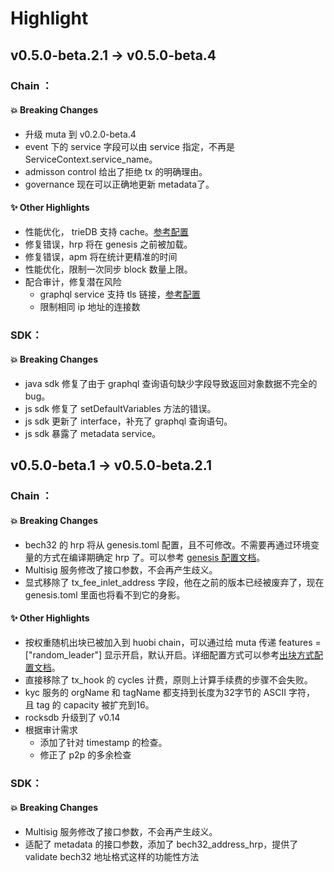 # Highlight


## v0.5.0-beta.2.1 -> v0.5.0-beta.4
### Chain ：
#### 💥 Breaking Changes
* 升级 muta 到 v0.2.0-beta.4
* event 下的 service 字段可以由 service 指定，不再是 ServiceContext.service_name。
* admisson control 给出了拒绝 tx 的明确理由。
* governance 现在可以正确地更新 metadata了。

#### ✨ Other Highlights
* 性能优化， trieDB 支持 cache。[参考配置](https://github.com/nervosnetwork/muta-docs/blame/v0.2.0-beta.4/docs/setup/node-config.md#L45)
* 修复错误，hrp 将在 genesis 之前被加载。
* 修复错误，apm 将在统计更精准的时间
* 性能优化，限制一次同步 block 数量上限。
* 配合审计，修复潜在风险
    - graphql service 支持 tls 链接，[参考配置](https://github.com/nervosnetwork/muta-docs/blame/v0.2.0-beta.4/docs/setup/node-config.md#L86)
    - 限制相同 ip 地址的连接数

### SDK：
#### 💥 Breaking Changes
* java sdk 修复了由于 graphql 查询语句缺少字段导致返回对象数据不完全的bug。
* js sdk 修复了 setDefaultVariables 方法的错误。
* js sdk 更新了 interface，补充了 graphql 查询语句。
* js sdk 暴露了 metadata service。


## v0.5.0-beta.1 -> v0.5.0-beta.2.1
### Chain ：
#### 💥 Breaking Changes
* bech32 的 hrp 将从 genesis.toml 配置，且不可修改。不需要再通过环境变量的方式在编译期确定 hrp 了。可以参考 [genesis 配置文档](/config#创世块)。
* Multisig 服务修改了接口参数，不会再产生歧义。
* 显式移除了 tx_fee_inlet_address 字段，他在之前的版本已经被废弃了，现在 genesis.toml 里面也将看不到它的身影。


#### ✨ Other Highlights
* 按权重随机出块已被加入到 huobi chain，可以通过给 muta 传递 features = ["random_leader"] 显示开启，默认开启。详细配置方式可以参考[出块方式配置文档](/config#出块方式配置)。
* 直接移除了 tx_hook 的 cycles 计费，原则上计算手续费的步骤不会失败。
* kyc 服务的 orgName 和 tagName 都支持到长度为32字节的 ASCII 字符， 且 tag 的 capacity 被扩充到16。
* rocksdb 升级到了 v0.14
* 根据审计需求
    - 添加了针对 timestamp 的检查。
    - 修正了 p2p 的多余检查

### SDK：
#### 💥 Breaking Changes
* Multisig 服务修改了接口参数，不会再产生歧义。
* 适配了 metadata 的接口参数，添加了 bech32_address_hrp，提供了 validate bech32 地址格式这样的功能性方法
